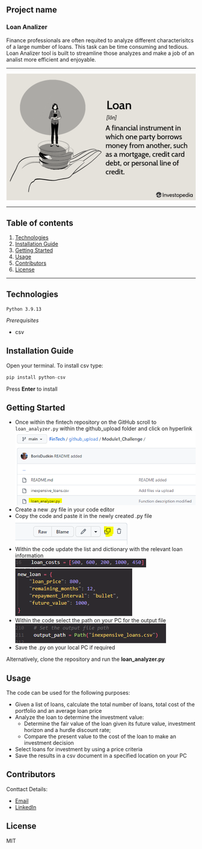## Project name

### **Loan Analizer**

Finance professionals are often requited to analyze different characterisitcs of a large number of loans. This task can be time consuming and tedious.
Loan Analizer tool is built to streamline those analyzes and make a job of an analist more efficient and enjoyable.

---

![Loan](images/Loan.png)

---

## Table of contents

1. [Technologies](#technologies)
2. [Installation Guide](#installation-guide)
3. [Getting Started](#getting-started)
4. [Usage](#usage)
5. [Contributors](#contributors)
6. [License](#license)

---

## Technologies

`Python 3.9.13`

_Prerequisites_

- csv

## Installation Guide

Open your terminal.
To install csv type:

```python
pip install python-csv
```

Press **Enter** to install

## Getting Started

- Once within the fintech repository on the GitHub scroll to `loan_analyzer.py` within the github_upload folder and click on hyperlink <br />
  ![loan_analyzer](images/Repo_image.PNG)
- Create a new .py file in your code editor
- Copy the code and paste it in the newly created .py file <br />
  ![Copy_button](images/Copy_Button.PNG)
- Within the code update the list and dictionary with the relevant loan information <br />
  ![list](images/list.PNG)
  ![dictionary](images/Dict.PNG)
- Within the code select the path on your PC for the output file <br />
  ![Path](images/Path.PNG)
- Save the .py on your local PC if required

Alternatively, clone the repository and run the **loan_analyzer.py**

## Usage

The code can be used for the following purposes:

- Given a list of loans, calculate the total number of loans, total cost of the portfolio and an average loan price
- Analyze the loan to determine the investment value:
  - Determine the fair value of the loan given its future value, investment horizon and a hurdle discount rate;
  - Compare the present value to the cost of the loan to make an investment decision
- Select loans for investment by using a price criteria
- Save the results in a csv document in a specified location on your PC

## Contributors

Conttact Details:

- [Email](boris.dudkin@gmail.com)
- [LinkedIn](www.linkedin.com/in/Boris-Dudkin)

## License

MIT
